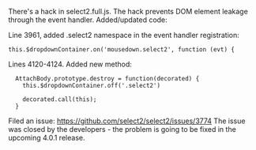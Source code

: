 There's a hack in select2.full.js. The hack prevents DOM element leakage through the event handler. Added/updated code:

Line 3961, added .select2 namespace in the event handler registration:

    this.$dropdownContainer.on('mousedown.select2', function (evt) {

Lines 4120-4124. Added new method:

```
  AttachBody.prototype.destroy = function(decorated) {
    this.$dropdownContainer.off('.select2')

    decorated.call(this);
  }
```

Filed an issue: https://github.com/select2/select2/issues/3774
The issue was closed by the developers - the problem is going to be fixed in the upcoming 4.0.1 release.
